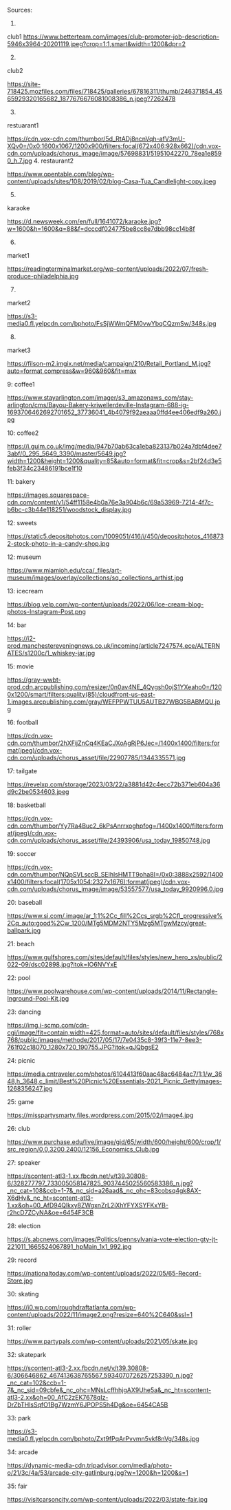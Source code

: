 Sources:


1. 
club1
https://www.betterteam.com/images/club-promoter-job-description-5946x3964-20201119.jpeg?crop=1:1,smart&width=1200&dpr=2


2. 
club2


https://site-718425.mozfiles.com/files/718425/galleries/67816311/thumb/246371854_4565929320165682_1877676676081008386_n.jpeg?7262478


3. 
restuarant1


https://cdn.vox-cdn.com/thumbor/5d_RtADj8ncnVqh-afV3mU-XQv0=/0x0:1600x1067/1200x900/filters:focal(672x406:928x662)/cdn.vox-cdn.com/uploads/chorus_image/image/57698831/51951042270_78ea1e8590_h.7.jpg
4. restaurant2


https://www.opentable.com/blog/wp-content/uploads/sites/108/2019/02/blog-Casa-Tua_Candlelight-copy.jpeg


5. 
karaoke 


https://d.newsweek.com/en/full/1641072/karaoke.jpg?w=1600&h=1600&q=88&f=dcccdf024775be8cc8e7dbb98cc14b8f


6.
market1 


https://readingterminalmarket.org/wp-content/uploads/2022/07/fresh-produce-philadelphia.jpg


7.
market2 


https://s3-media0.fl.yelpcdn.com/bphoto/FsSjWWmQFM0vwYbqCQzmSw/348s.jpg


8. 
market3 


https://filson-m2.imgix.net/media/campaign/210/Retail_Portland_M.jpg?auto=format,compress&w=960&960&fit=max


9: 
coffee1 


https://www.stayarlington.com/imager/s3_amazonaws_com/stay-arlington/cms/Bayou-Bakery-kriwellerdeville-Instagram-688-ig-1693706462692701652_37736041_4b4079f92aeaaa0ffd4ee406edf9a260.jpg


10:
coffee2


https://i.guim.co.uk/img/media/947b70ab63ca1eba823137b024a7dbf4dee73abf/0_295_5649_3390/master/5649.jpg?width=1200&height=1200&quality=85&auto=format&fit=crop&s=2bf24d3e5feb3f34c23486191bce1f10


11: 
bakery


https://images.squarespace-cdn.com/content/v1/54ff1158e4b0a76e3a904b6c/69a53969-7214-4f7c-b6bc-c3b44e118251/woodstock_display.jpg

12: 
sweets


https://static5.depositphotos.com/1009051/416/i/450/depositphotos_4168732-stock-photo-in-a-candy-shop.jpg


12: 
museum 


https://www.miamioh.edu/cca/_files/art-museum/images/overlay/collections/sq_collections_arthist.jpg


13: 
icecream


https://blog.yelp.com/wp-content/uploads/2022/06/Ice-cream-blog-photos-Instagram-Post.png


14:
bar


https://i2-prod.manchestereveningnews.co.uk/incoming/article7247574.ece/ALTERNATES/s1200c/1_whiskey-jar.jpg


15: 
movie


https://gray-wwbt-prod.cdn.arcpublishing.com/resizer/0n0av4NE_4Qygsh0ojS1YXeaho0=/1200x1200/smart/filters:quality(85)/cloudfront-us-east-1.images.arcpublishing.com/gray/WEFPPWTUU5AUTB27WBG5BABMQU.jpg


16: 
football


https://cdn.vox-cdn.com/thumbor/2hXFijZnCq4KEaCJXoAgRjP6Jec=/1400x1400/filters:format(jpeg)/cdn.vox-cdn.com/uploads/chorus_asset/file/22907785/1344335571.jpg


17: 
tailgate


https://revelxp.com/storage/2023/03/22/a3881d42c4ecc72b371eb604a36d9c2be0534603.jpeg


18: 
basketball


https://cdn.vox-cdn.com/thumbor/Yy7Ra4Buc2_6kPsAnrrxoghpfog=/1400x1400/filters:format(jpeg)/cdn.vox-cdn.com/uploads/chorus_asset/file/24393906/usa_today_19850748.jpg


19: 
soccer


https://cdn.vox-cdn.com/thumbor/NQpSVLsccB_SElhlsHMTT9oha8I=/0x0:3888x2592/1400x1400/filters:focal(1705x1054:2327x1676):format(jpeg)/cdn.vox-cdn.com/uploads/chorus_image/image/53557577/usa_today_9920996.0.jpg


20: 
baseball


https://www.si.com/.image/ar_1:1%2Cc_fill%2Ccs_srgb%2Cfl_progressive%2Cq_auto:good%2Cw_1200/MTg5MDM2NTY5Mzg5MTgwMzcy/great-ballpark.jpg


21: 
beach


https://www.gulfshores.com/sites/default/files/styles/new_hero_xs/public/2022-09/dsc02898.jpg?itok=IO6NVYxE


22: 
pool


https://www.poolwarehouse.com/wp-content/uploads/2014/11/Rectangle-Inground-Pool-Kit.jpg


23: 
dancing


https://img.i-scmp.com/cdn-cgi/image/fit=contain,width=425,format=auto/sites/default/files/styles/768x768/public/images/methode/2017/05/17/7e0435c8-39f3-11e7-8ee3-761f02c18070_1280x720_190755.JPG?itok=qJQbgsE2


24: 
picnic


https://media.cntraveler.com/photos/6104413f60aac48ac6484ac7/1:1/w_3648,h_3648,c_limit/Best%20Picnic%20Essentials-2021_Picnic_GettyImages-1268356247.jpg


25: 
game


https://misspartysmarty.files.wordpress.com/2015/02/image4.jpg


26: 
club


https://www.purchase.edu/live/image/gid/65/width/600/height/600/crop/1/src_region/0,0,3200,2400/12156_Economics_Club.jpg


27: 
speaker


https://scontent-atl3-1.xx.fbcdn.net/v/t39.30808-6/328277797_733005058147825_9037445025560583386_n.jpg?_nc_cat=108&ccb=1-7&_nc_sid=a26aad&_nc_ohc=83cobsq4gk8AX-X6dHv&_nc_ht=scontent-atl3-1.xx&oh=00_AfD94Qlkxy8ZWgxnZrL2iXhYFYXSYFKxYB-r2hcD7ZCyNA&oe=6454F3CB


28: 
election


https://s.abcnews.com/images/Politics/pennsylvania-vote-election-gty-jt-221011_1665524067891_hpMain_1x1_992.jpg


29: 
record


https://nationaltoday.com/wp-content/uploads/2022/05/65-Record-Store.jpg


30: 
skating


https://i0.wp.com/roughdraftatlanta.com/wp-content/uploads/2022/11/image2.png?resize=640%2C640&ssl=1


31: 
roller


https://www.partypals.com/wp-content/uploads/2021/05/skate.jpg


32: 
skatepark


https://scontent-atl3-2.xx.fbcdn.net/v/t39.30808-6/306646862_467413638765567_5934070726257253390_n.jpg?_nc_cat=102&ccb=1-7&_nc_sid=09cbfe&_nc_ohc=MNsLcffhhjgAX9Uhe5a&_nc_ht=scontent-atl3-2.xx&oh=00_AfC2zEK7678qIz-DrZbTHlsSqfO1Bg7WzmY6JPOPS5h4Dg&oe=6454CA5B


33: 
park


https://s3-media0.fl.yelpcdn.com/bphoto/Zxt9fPqArPvvmn5vkf8nVg/348s.jpg


34: 
arcade


https://dynamic-media-cdn.tripadvisor.com/media/photo-o/21/3c/4a/53/arcade-city-gatlinburg.jpg?w=1200&h=1200&s=1


35: 
fair


https://visitcarsoncity.com/wp-content/uploads/2022/03/state-fair.jpg